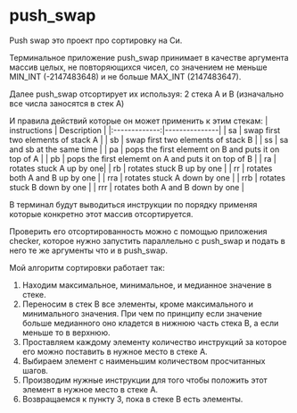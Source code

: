 # push_swap

Push swap это проект про сортировку на Си. 

Терминальное приложение push_swap принимает в качестве аргумента массив целых, не повторяющихся чисел, 
 со значением не меньше MIN_INT (-2147483648) и не больше MAX_INT (2147483647).

Далее push_swap отсортирует их используя:
 2 стека A и B (изначально все числа заносятся в стек А)

И правила действий которые он может применить к этим стекам:
| instructions  | Description   |
|:-------------:|---------------|
| sa            | swap first two elements of stack A |
| sb            | swap first two elements of stack B |
| ss            | sa and sb at the same time |
| pa            | pops the first elememt on B and puts it on top of A |
| pb            | pops the first elememt on A and puts it on top of B |
| ra            | rotates stuck A up by one|
| rb            | rotates stuck B up by one |
| rr            | rotates both A and B up by one |
| rra           | rotates stuck A down by one |
| rrb           | rotates stuck B down by one |
| rrr           | rotates both A and B down by one |

В терминал будут выводиться инструкции по порядку применяя которые конкретно этот массив отсортируется.

Проверить его отсортированность можно с помощью приложения checker,
которое нужно запустить параллельно с push_swap и подать в него те же аргументы что и в push_swap.

Мой алгоритм сортировки работает так:
1. Находим максимальное, минимальное, и медианное значение в стеке.
2. Переносим в стек B все элементы, кроме максимального и минимального значения. При чем по принципу если значение больше медианного оно кладется в нижнюю часть стека B, а если меньше то в верхнюю.
3. Проставляем каждому элементу количество инструкций за которое его можно поставить в нужное место в стеке А.
4. Выбираем элемент с наименьшим количеством просчитанных шагов.
5. Производим нужные инструкции для того чтобы положить этот элемент в нужное место в стеке А.
6. Возвращаемся к пункту 3, пока в стеке B есть элементы.
